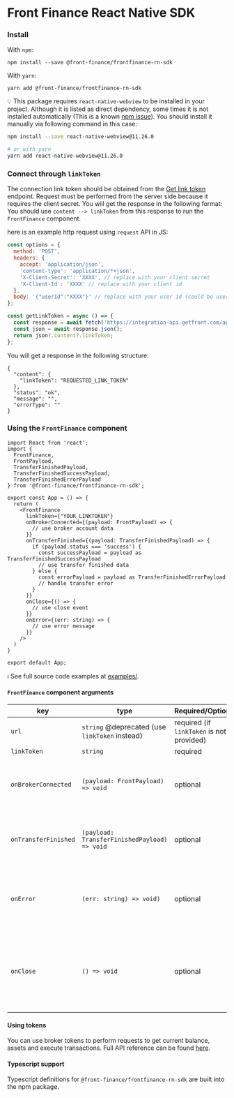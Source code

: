 # Front Finance React Native SDK

### Install

With `npm`:

```
npm install --save @front-finance/frontfinance-rn-sdk
```

With `yarn`:

```
yarn add @front-finance/frontfinance-rn-sdk
```

💡 This package requires `react-native-webview` to be installed in your project. Although it is listed as direct dependency, some times it is not installed automatically (This is a known [npm issue](https://stackoverflow.com/questions/18401606/npm-doesnt-install-module-dependencies)). You should install it manually via following command in this case:
```bash
npm install --save react-native-webview@11.26.0

# or with yarn
yarn add react-native-webview@11.26.0
```

### Connect through `linkToken`
The connection link token should be obtained from the [Get link token](https://docs.meshconnect.com/reference/post_api-v1-linktoken) endpoint. Request must be performed from the server side because it requires the client secret. You will get the response in the following format:
You should use `content --> linkToken` from this response to run the `FrontFinance` component.

here is an example http request using `request` API in JS:
```js
const options = {
  method: 'POST',
  headers: {
    accept: 'application/json',
    'content-type': 'application/*+json',
    'X-Client-Secret': 'XXXX', // replace with your client secret
    'X-Client-Id': 'XXXX' // replace with your client id
  },
  body: '{"userId":"XXXX"}' // replace with your user id (could be user email or phone number)
};

const getLinkToken = async () => {
  const response = await fetch('https://integration-api.getfront.com/api/v1/linktoken', options);
  const json = await response.json();
  return json?.content?.linkToken;
};
```
You will get a response in the following structure:
```shell
{
  "content": {
    "linkToken": "REQUESTED_LINK_TOKEN"
  },
  "status": "ok",
  "message": "",
  "errorType": ""
}
```

### Using the `FrontFinance` component

```tsx
import React from 'react';
import {
  FrontFinance,
  FrontPayload,
  TransferFinishedPayload,
  TransferFinishedSuccessPayload,
  TransferFinishedErrorPayload
} from '@front-finance/frontfinance-rn-sdk';

export const App = () => {
  return (
    <FrontFinance
      linkToken={"YOUR_LINKTOKEN"}
      onBrokerConnected={(payload: FrontPayload) => {
        // use broker account data
      }}
      onTransferFinished={(payload: TransferFinishedPayload) => {
        if (payload.status === 'success') {
          const successPayload = payload as TransferFinishedSuccessPayload
          // use transfer finished data
        } else {
          const errorPayload = payload as TransferFinishedErrorPayload
          // handle transfer error
        }
      }}
      onClose={() => {
        // use close event
      }}
      onError={(err: string) => {
        // use error message
      }}
    />
  )
}

export default App;
```

ℹ️ See full source code examples at [examples/](https://github.com/FrontFin/front-b2b-link-rn/tree/main/examples).

#### `FrontFinance` component arguments

| key                  | type                                            | Required/Optional                         | description                                                                   |
|----------------------|-------------------------------------------------|-------------------------------------------|-------------------------------------------------------------------------------|
| `url`                | `string`  @deprecated (use `linkToken` instead) | required (if `linkToken` is not provided) | Connection catalog link                                                       |
| `linkToken`          | `string`                                        | required                                  | link token                                                                    |
| `onBrokerConnected`  | `(payload: FrontPayload) => void`               | optional                                  | Callback called when users connects their accounts                            |
| `onTransferFinished` | `(payload: TransferFinishedPayload) => void`    | optional                                  | Callback called when a crypto transfer is executed                            |
| `onError`            | `(err: string) => void)`                        | optional                                  | Called if connection not happened. Returns an error message                   |
| `onClose`            | `() => void`                                    | optional                                  | Called at the end of the connection, or when user closed the connection page  |


#### Using tokens
You can use broker tokens to perform requests to get current balance, assets and execute transactions. Full API reference can be found [here](https://docs.getfront.com/reference).

#### Typescript support
Typescript definitions for `@front-finance/frontfinance-rn-sdk` are built into the npm package.
